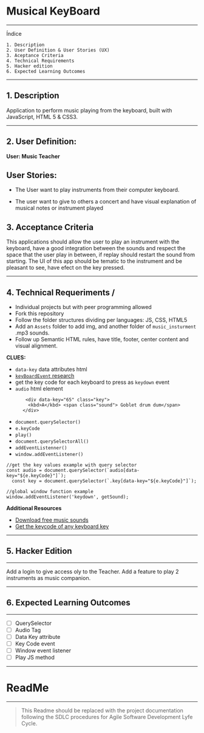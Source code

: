 # Musical KeyBoard

---
Índice

    1. Description
    2. User Definition & User Stories (UX)
    3. Aceptance Criteria
    4. Technical Requirements
    5. Hacker edition
    6. Expected Learning Outcomes
---

## 1. Description

Application to perform music playing from the keyboard, built with JavaScript, HTML 5 & CSS3.

---

## 2. User Definition:
**User: Music Teacher**

## User Stories:

- The User want to play instruments from their computer keyboard.

- The user want to give to others a concert and have visual explanation of musical notes or instrument played

## 3. Acceptance Criteria

This applications should allow the user to play an instrument with the keyboard, have a good integration between the sounds and respect the space that the user play in between, if replay should restart the sound from starting. The UI of this app should be tematic to the instrument and be pleasant to see, have efect on the key pressed.

---

## 4. Technical Requeriments /

- Individual projects but with peer programming allowed
- Fork this repository
- Follow the folder structures dividing per languages: JS, CSS, HTML5
- Add an `Assets` folder to add img, and another folder of `music_insturment` .mp3 sounds.
- Follow up Semantic HTML rules, have title, footer, center content and visual alignment.

**CLUES:**

- `data-key` data attributes html
- [`keyBoardEvent` research](https://developer.mozilla.org/es/docs/Web/API/KeyboardEvent)
- get the key code for each keyboard to press as `keydown` event
- `audio` html element

```
       <div data-key="65" class="key">
        <kbd>A</kbd> <span class="sound"> Goblet drum dum</span>
      </div>
```

- `document.querySelector()`
- `e.keyCode`
- `play()`
- `document.querySelectorAll()`
- `addEventListenner()`
- `window.addEventListener()`

```
//get the key values example with query selector
const audio = document.querySelector(`audio[data-key="${e.keyCode}"]`);
  const key = document.querySelector(`.key[data-key="${e.keyCode}"]`);

//global window function example
window.addEventListener('keydown', getSound);

```
**Additional Resources**
- [Download free music sounds](http://www.sonidosmp3gratis.com/botonera.php?botonera=instrumentosmusicales1)
- [Get the keycode of any keyboard key](https://keycode.info/)

---

## 5. Hacker Edition

---

Add a login to give access oly to the Teacher.
Add a feature to play 2 instruments as music companion.

---
##  6. Expected Learning Outcomes

---

- [ ] QuerySelector
- [ ] Audio Tag
- [ ] Data Key attribute
- [ ] Key Code event
- [ ] Window event listener
- [ ] Play JS method

---
# ReadMe

---

> This Readme should be replaced with the project documentation following the SDLC procedures for Agile Software Development Lyfe Cycle.

